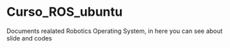 # Curso_ROS_ubuntu
Documents realated Robotics Operating System, in here you can see about slide and codes
